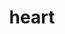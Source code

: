 ---
title: heart
release_version: v1.1
hra_release_version:
  - v1.0
  - v1.1
model_type: asct-b
description: '[Anatomical Structures, Cell Types, plus Biomarkers (ASCT+B) tables](https://hubmapconsortium.github.io/ccf/pages/ccf-anatomical-structures.html) aim to capture the nested *part_of* structure of anatomical human body parts, the typology of cells, and biomarkers used to identify cell types. The tables are authored and reviewed by an international team of experts.'
creators:
  - 0000-0003-0118-0413
  - 0000-0002-7112-7389
  - 0000-0003-0834-8274
project_leads:
  - 0000-0002-3321-6137
reviewers:
  - 0000-0002-4121-1766
  - 0000-0003-3092-5090
  - 0000-0001-7655-4833
creation_date: 2021-12-01T00:00:00
license: CC BY 4.0
publisher:  HuBMAP 
funder:  National Institutes of Health 
award_number:  OT2OD026671 
hubmap_id:  HBM876.HSSQ.977 
datatable: ASCT-B_VH_Heart.csv
doi: https://doi.org/10.48539/HBM876.HSSQ.977
---